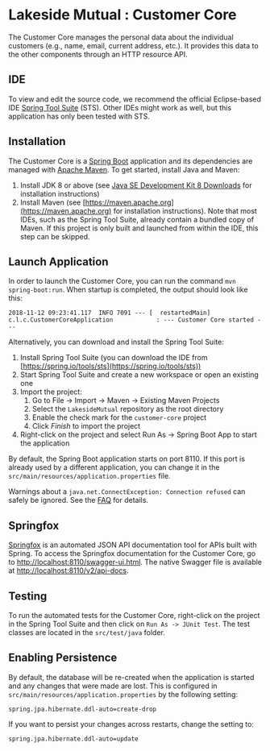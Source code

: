 # Lakeside Mutual : Customer Core
The Customer Core manages the personal data about the individual customers (e.g., name, email, current address, etc.). It provides this data to the other components
through an HTTP resource API.

## IDE 

To view and edit the source code, we recommend the official Eclipse-based IDE [Spring Tool Suite](https://spring.io/tools/sts) (STS). Other IDEs might work as well, but this application has only been tested with STS.

## Installation

The Customer Core is a [Spring Boot](https://projects.spring.io/spring-boot/) application and its dependencies are managed
with [Apache Maven](https://maven.apache.org/). To get started, install Java and Maven:

1. Install JDK 8 or above (see [Java SE Development Kit 8 Downloads](http://www.oracle.com/technetwork/pt/java/javase/downloads/jdk8-downloads-2133151.html) for installation instructions)
2. Install Maven (see [https://maven.apache.org](https://maven.apache.org) for installation instructions). Note that most IDEs, such as the Spring Tool Suite, already contain a bundled copy of Maven. If this project is only built and launched from within the IDE, this step can be skipped.

## Launch Application

In order to launch the Customer Core, you can run the command `mvn spring-boot:run`. When startup is completed, the output should look like this:

```
2018-11-12 09:23:41.117  INFO 7091 --- [  restartedMain] c.l.c.CustomerCoreApplication            : --- Customer Core started ---
``` 

Alternatively, you can download and install the Spring Tool Suite:

1. Install Spring Tool Suite (you can download the IDE from [https://spring.io/tools/sts](https://spring.io/tools/sts))
2. Start Spring Tool Suite and create a new workspace or open an existing one
3. Import the project:<br>
      1. Go to File -> Import -> Maven -> Existing Maven Projects
      2. Select the `LakesideMutual` repository as the root directory
      3. Enable the check mark for the `customer-core` project
      4. Click *Finish* to import the project
4. Right-click on the project and select Run As -> Spring Boot App to start the application

By default, the Spring Boot application starts on port 8110. If this port is already used by a different application, you can change it in the 
`src/main/resources/application.properties` file.

Warnings about a `java.net.ConnectException: Connection refused` can safely be ignored. See the [FAQ](../FAQ.md#im-getting-a-connection-refused-connect-exception-on-startup) for details.

## Springfox
[Springfox](https://github.com/springfox/springfox) is an automated JSON API documentation tool for APIs built with Spring. To access the Springfox
documentation for the Customer Core, go to [http://localhost:8110/swagger-ui.html](http://localhost:8110/swagger-ui.html). The native Swagger file is available at [http://localhost:8110/v2/api-docs](http://localhost:8110/v2/api-docs).

## Testing
To run the automated tests for the Customer Core, right-click on the project in the Spring Tool 
Suite and then click on `Run As -> JUnit Test`. The test classes are located in the `src/test/java` folder.

## Enabling Persistence
By default, the database will be re-created when the application is started and any changes that were made are lost. This is configured in `src/main/resources/application.properties` by the following setting:

```
spring.jpa.hibernate.ddl-auto=create-drop
```
If you want to persist your changes across restarts, change the setting to:
```
spring.jpa.hibernate.ddl-auto=update
```